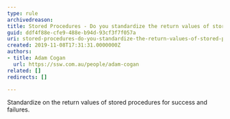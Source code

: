 ```yaml
---
type: rule
archivedreason: 
title: Stored Procedures - Do you standardize the return values of stored procedures for success and failures?
guid: ddf4f88e-cfe9-488e-b94d-93cf3f7f057a
uri: stored-procedures-do-you-standardize-the-return-values-of-stored-procedures-for-success-and-failures
created: 2019-11-08T17:31:31.0000000Z
authors:
- title: Adam Cogan
  url: https://ssw.com.au/people/adam-cogan
related: []
redirects: []

---
```


Standardize on the return values of stored procedures for success and failures.

<!--endintro-->
